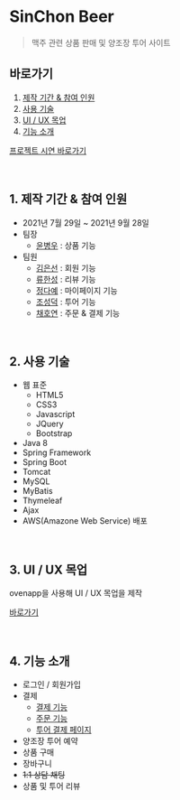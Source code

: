# SinChon Beer

> 맥주 관련 상품 판매 및 양조장 투어 사이트

## 바로가기

1. [제작 기간 & 참여 인원](#1-제작-기간--참여-인원)
2. [사용 기술](#2-사용-기술)
3. [UI / UX 목업](#3-ui--ux-목업)
4. [기능 소개](#4-기능-소개)

[프로젝트 시연 바로가기](http://3.35.0.242:8081/)

<br>

## 1. 제작 기간 & 참여 인원

* 2021년 7월 29일 ~ 2021년 9월 28일
* 팀장
    * [윤병우](https://github.com/yoonbung12) : 상품 기능
* 팀원
    * [김은선](https://github.com/SunWater8) : 회원 기능
    * [류한성](https://github.com/Gamaspin) : 리뷰 기능
    * [정다예](https://github.com/daayeah) : 마이페이지 기능
    * [조성덕](https://github.com/seongdeokjo) : 투어 기능
    * [채호연](https://github.com/flip1945) : 주문 & 결제 기능

<br>

## 2. 사용 기술

* 웹 표준
    * HTML5
    * CSS3
    * Javascript
    * JQuery
    * Bootstrap
* Java 8
* Spring Framework
* Spring Boot
* Tomcat
* MySQL
* MyBatis
* Thymeleaf
* Ajax
* AWS(Amazone Web Service) 배포

<br>

## 3. UI / UX 목업

ovenapp을 사용해 UI / UX 목업을 제작

[바로가기](https://ovenapp.io/view/hL5HBxrBxw7cVDVORmRRoGVnB9Jzs43w/)

<br>

## 4. 기능 소개

* 로그인 / 회원가입
* 결제
   * [결제 기능](https://github.com/flip1945/sinchonbeer/tree/main/SinchonBeer/src/main/java/com/bitcamp/sc/pay)
   * [주문 기능](https://github.com/flip1945/sinchonbeer/tree/main/SinchonBeer/src/main/java/com/bitcamp/sc/order)
   * [투어 결제 페이지](https://github.com/flip1945/sinchonbeer/blob/main/SinchonBeer/src/main/resources/templates/tour/makeReservation/reservationForm.html)
* 양조장 투어 예약
* 상품 구매
* 장바구니
* ~~1:1 상담 채팅~~
* 상품 및 투어 리뷰

<br>

